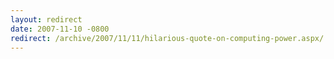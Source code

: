 ```yaml
---
layout: redirect
date: 2007-11-10 -0800
redirect: /archive/2007/11/11/hilarious-quote-on-computing-power.aspx/
---
```

